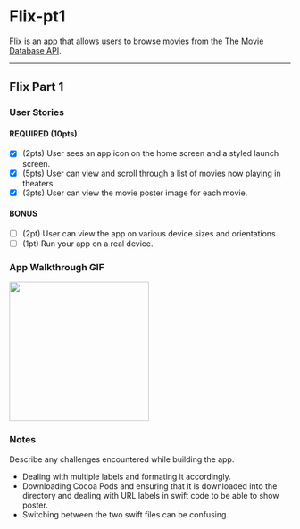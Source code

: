 # Flix-pt1

Flix is an app that allows users to browse movies from the [The Movie Database API](http://docs.themoviedb.apiary.io/#).

---

## Flix Part 1

### User Stories


#### REQUIRED (10pts)
- [x] (2pts) User sees an app icon on the home screen and a styled launch screen.
- [x] (5pts) User can view and scroll through a list of movies now playing in theaters.
- [x] (3pts) User can view the movie poster image for each movie.

#### BONUS
- [ ] (2pt) User can view the app on various device sizes and orientations.
- [ ] (1pt) Run your app on a real device.

### App Walkthrough GIF

<img src="https://media.giphy.com/media/Ai15FKgg31VGxpFXFg/giphy.gif" width=250><br>

### Notes
Describe any challenges encountered while building the app.
* Dealing with multiple labels and formating it accordingly. 
* Downloading Cocoa Pods and ensuring that it is downloaded into the directory and dealing with URL labels in swift code to be able to show poster. 
* Switching between the two swift files can be confusing. 
